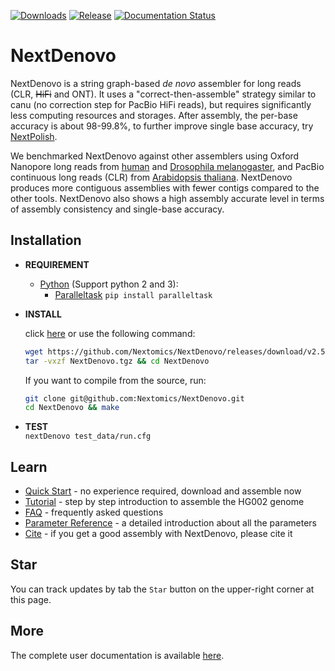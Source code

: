 [![Downloads](https://img.shields.io/github/downloads/Nextomics/NextDenovo/total?logo=github)](https://github.com/Nextomics/NextDenovo/releases/latest/download/NextDenovo.tgz)
[![Release](https://img.shields.io/github/release/Nextomics/NextDenovo.svg)](https://github.com/Nextomics/NextDenovo/releases)
[![Documentation Status](https://readthedocs.org/projects/nextdenovo/badge/?version=latest)](https://nextdenovo.readthedocs.io/en/latest/?badge=latest)

# NextDenovo
NextDenovo is a string graph-based *de novo* assembler for long reads (CLR, ~~HiFi~~ and ONT). It uses a "correct-then-assemble" strategy similar to canu (no correction step for PacBio HiFi reads), but requires significantly less computing resources and storages. After assembly, the per-base accuracy is about 98-99.8%, to further improve single base accuracy, try [NextPolish](https://github.com/Nextomics/NextPolish).

We benchmarked NextDenovo against other assemblers using Oxford Nanopore long reads from [human](https://nextdenovo.readthedocs.io/en/latest/TEST2.html) and [Drosophila melanogaster](https://nextdenovo.readthedocs.io/en/latest/TEST4.html), and PacBio continuous long reads (CLR) from [Arabidopsis thaliana](https://nextdenovo.readthedocs.io/en/latest/TEST3.html). NextDenovo produces more contiguous assemblies with fewer contigs compared to the other tools. NextDenovo also shows a high assembly accurate level in terms of assembly consistency and single-base accuracy.

## Installation

* **REQUIREMENT**
	* [Python](https://www.python.org/download/releases/) (Support python 2 and 3):
		* [Paralleltask](https://github.com/moold/ParallelTask) `pip install paralleltask`

* **INSTALL**  

	click [here](https://github.com/Nextomics/NextDenovo/releases/latest/download/NextDenovo.tgz) or use the following command:   
	```sh
	wget https://github.com/Nextomics/NextDenovo/releases/download/v2.5.0/NextDenovo.tgz
	tar -vxzf NextDenovo.tgz && cd NextDenovo
	```   

	If you want to compile from the source, run:

	```sh
	git clone git@github.com:Nextomics/NextDenovo.git
	cd NextDenovo && make
	```

* **TEST**  
`nextDenovo test_data/run.cfg`

## Learn

* [Quick Start](https://nextdenovo.readthedocs.io/en/latest/QSTART.html#quick-start) - no experience required, download and assemble now
* [Tutorial](https://nextdenovo.readthedocs.io/en/latest/TEST1.html) - step by step introduction to assemble the HG002 genome
* [FAQ](https://nextdenovo.readthedocs.io/en/latest/FAQ.html) - frequently asked questions
* [Parameter Reference](https://nextdenovo.readthedocs.io/en/latest/OPTION.html) - a detailed introduction about all the parameters
* [Cite](https://nextdenovo.readthedocs.io/en/latest/QSTART.html#cite) - if you get a good assembly with NextDenovo, please cite it

## Star

You can track updates by tab the `Star` button on the upper-right corner at this page.

## More

The complete user documentation is available [here](https://nextdenovo.readthedocs.io/en/latest/).
